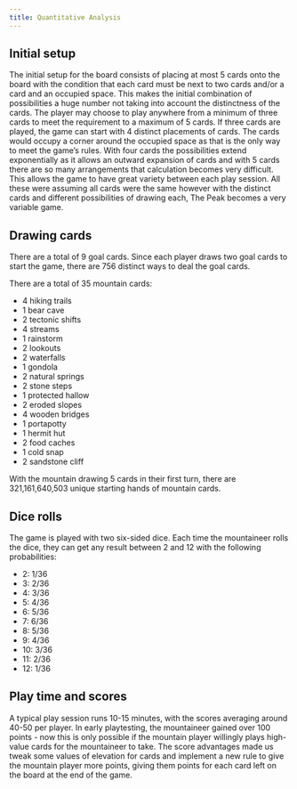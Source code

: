 ```yaml
---
title: Quantitative Analysis
---
```


## Initial setup

The initial setup for the board consists of placing at most 5 cards onto the board with the condition that each card must be next to two cards and/or a card and an occupied space. This makes the initial combination of possibilities a huge number not taking into account the distinctness of the cards. The player may choose to play anywhere from a minimum of three cards to meet the requirement to a maximum of 5 cards. If three cards are played, the game can start with 4 distinct placements of cards. The cards would occupy a corner around the occupied space as that is the only way to meet the game’s rules. With four cards the possibilities extend exponentially as it allows an outward expansion of cards and with 5 cards there are so many arrangements that calculation becomes very difficult. This allows the game to have great variety between each play session. All these were assuming all cards were the same however with the distinct cards and different possibilities of drawing each, The Peak becomes a very variable game.

## Drawing cards

There are a total of 9 goal cards. Since each player draws two goal cards to start the game, there are 756 distinct ways to deal the goal cards.

There are a total of 35 mountain cards:
- 4 hiking trails
- 1 bear cave
- 2 tectonic shifts
- 4 streams
- 1 rainstorm
- 2 lookouts
- 2 waterfalls
- 1 gondola
- 2 natural springs
- 2 stone steps
- 1 protected hallow
- 2 eroded slopes
- 4 wooden bridges
- 1 portapotty
- 1 hermit hut
- 2 food caches
- 1 cold snap
- 2 sandstone cliff

With the mountain drawing 5 cards in their first turn, there are 321,161,640,503 unique starting hands of mountain cards.

## Dice rolls

The game is played with two six-sided dice. Each time the mountaineer rolls the dice, they can get any result between 2 and 12 with the following probabilities:
- 2: 1/36
- 3: 2/36
- 4: 3/36
- 5: 4/36
- 6: 5/36
- 7: 6/36
- 8: 5/36
- 9: 4/36
- 10: 3/36
- 11: 2/36
- 12: 1/36

## Play time and scores

A typical play session runs 10-15 minutes, with the scores averaging around 40-50 per player. In early playtesting, the mountaineer gained over 100 points - now this is only possible if the mountain player willingly plays high-value cards for the mountaineer to take. The score advantages made us tweak some values of elevation for cards and implement a new rule to give the mountain player more points, giving them points for each card left on the board at the end of the game.

